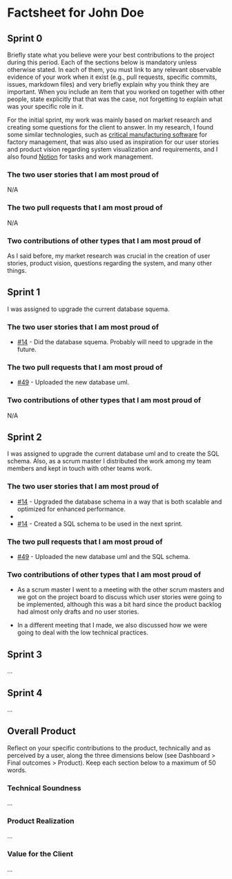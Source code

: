 # Factsheet for John Doe

## Sprint 0

Briefly state what you believe were your best contributions to the project during this period. Each of the sections below is mandatory unless otherwise stated. In each of them, you must link to any relevant observable evidence of your work when it exist (e.g., pull requests, specific commits, issues, markdown files) and very briefly explain why you think they are important. When you include an item that you worked on together with other people, state explicitly that that was the case, not forgetting to explain what was your specific role in it.

For the initial sprint, my work was mainly based on market research and creating some questions for the client to answer. In my research, I found some similar technologies, such as [critical manufacturing software](https://www.criticalmanufacturing.com/industries/discrete-manufacturing/) for factory management, that was also used as inspiration for our user stories and product vision regarding system visualization and requirements, and I also found [Notion](https://www.notion.so/) for tasks and work management.


### The two user stories that I am most proud of

N/A


### The two pull requests that I am most proud of

N/A


### Two contributions of other types that I am most proud of

As I said before, my market research was crucial in the creation of user stories, product vision, questions regarding the system, and many other things.



## Sprint 1

I was assigned to upgrade the current database squema.

### The two user stories that I am most proud of

- [#14](https://github.com/FEUP-MEIC-DS-2023-1MEIC06/DS-Project/issues/14) - Did the database squema. Probably will need to upgrade in the future.


### The two pull requests that I am most proud of

- [#49](https://github.com/FEUP-MEIC-DS-2023-1MEIC06/DS-Project/pull/49) - Uploaded the new database uml.


### Two contributions of other types that I am most proud of

N/A


## Sprint 2

I was assigned to upgrade the current database uml and to create the SQL schema. Also, as a scrum master I distributed the work among my team members and kept in touch with other teams work.

### The two user stories that I am most proud of

- [#14](https://github.com/FEUP-MEIC-DS-2023-1MEIC06/DS-Project/issues/14) - Upgraded the database schema in a way that is both scalable and optimized for enhanced performance.
- 
- [#14](https://github.com/FEUP-MEIC-DS-2023-1MEIC06/DS-Project/issues/14) - Created a SQL schema to be used in the next sprint.


### The two pull requests that I am most proud of

- [#49](https://github.com/FEUP-MEIC-DS-2023-1MEIC06/DS-Project/pull/74) - Uploaded the new database uml and the SQL schema.


### Two contributions of other types that I am most proud of

- As a scrum master I went to a meeting with the other scrum masters and we got on the project board to discuss which user stories were going to be implemented, although this was a bit hard since the product backlog had almost only drafts and no user stories.

- In a different meeting that I made, we also discussed how we were going to deal with the low technical practices.

## Sprint 3

...


## Sprint 4

...


## Overall Product

Reflect on your specific contributions to the product, technically and as perceived by a user, along the three dimensions below (see Dashboard > Final outcomes > Product). Keep each section below to a maximum of 50 words.


### Technical Soundness

...


### Product Realization

...


### Value for the Client

...
